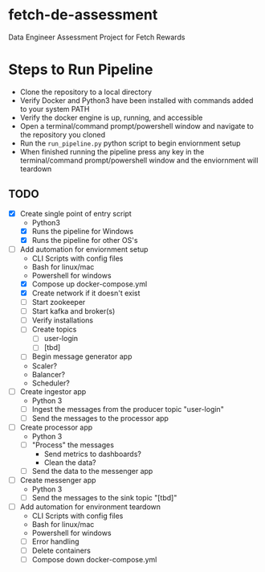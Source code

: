 # fetch-de-assessment
 Data Engineer Assessment Project for Fetch Rewards

# Steps to Run Pipeline
- Clone the repository to a local directory
- Verify Docker and Python3 have been installed with commands added to your system PATH
- Verify the docker engine is up, running, and accessible
- Open a terminal/command prompt/powershell window and navigate to the repository you cloned
- Run the `run_pipeline.py` python script to begin enviornment setup
- When finished running the pipeline press any key in the terminal/command prompt/powershell window and the enviornment will teardown

## TODO
- [x] Create single point of entry script
    - Python3
    - [x] Runs the pipeline for Windows
    - [x] Runs the pipeline for other OS's
- [ ] Add automation for enviornment setup
    - CLI Scripts with config files
    - Bash for linux/mac
    - Powershell for windows
    - [x] Compose up docker-compose.yml
    - [x] Create network if it doesn't exist
    - [ ] Start zookeeper
    - [ ] Start kafka and broker(s)
    - [ ] Verify installations
    - [ ] Create topics
        - [ ] user-login
        - [ ] \[tbd\]
    - [ ] Begin message generator app
    - Scaler?
    - Balancer?
    - Scheduler?
- [ ] Create ingestor app
    - Python 3
    - [ ] Ingest the messages from the producer topic "user-login"
    - [ ] Send the messages to the processor app
- [ ] Create processor app
    - Python 3
    - [ ] "Process" the messages
        - Send metrics to dashboards?
        - Clean the data?
    - [ ] Send the data to the messenger app
- [ ] Create messenger app
    - Python 3
    - [ ] Send the messages to the sink topic "\[tbd\]"
- [ ] Add automation for environment teardown
    - CLI Scripts with config files
    - Bash for linux/mac
    - Powershell for windows
    - [ ] Error handling
    - [ ] Delete containers
    - [ ] Compose down docker-compose.yml
